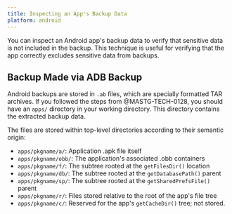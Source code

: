 ```yaml
---
title: Inspecting an App's Backup Data
platform: android
---
```


You can inspect an Android app's backup data to verify that sensitive data is not included in the backup. This technique is useful for verifying that the app correctly excludes sensitive data from backups.

## Backup Made via ADB Backup

Android backups are stored in `.ab` files, which are specially formatted TAR archives. If you followed the steps from @MASTG-TECH-0128, you should have an `apps/` directory in your working directory. This directory contains the extracted backup data.

The files are stored within top-level directories according to their semantic origin:

- `apps/pkgname/a/`: Application .apk file itself
- `apps/pkgname/obb/`: The application's associated .obb containers
- `apps/pkgname/f/`: The subtree rooted at the `getFilesDir()` location
- `apps/pkgname/db/`: The subtree rooted at the `getDatabasePath()` parent
- `apps/pkgname/sp/`: The subtree rooted at the `getSharedPrefsFile()` parent
- `apps/pkgname/r/`: Files stored relative to the root of the app's file tree
- `apps/pkgname/c/`: Reserved for the app's `getCacheDir()` tree; not stored.
